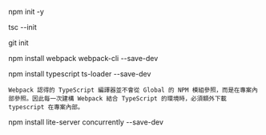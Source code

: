 npm init -y

tsc --init

git init

npm install webpack webpack-cli --save-dev

npm install typescript ts-loader --save-dev

```
Webpack 認得的 TypeScript 編譯器並不會從 Global 的 NPM 模組參照，而是在專案內部參照。因此每一次建構 Webpack 結合 TypeScript 的環境時，必須額外下載 typescript 在專案內部。
```

npm install lite-server concurrently --save-dev
